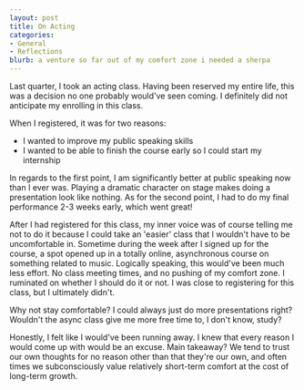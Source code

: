 ```yaml
---
layout: post
title: On Acting
categories:
- General
- Reflections
blurb: a venture so far out of my comfort zone i needed a sherpa
---
```


Last quarter, I took an acting class. Having been reserved my entire life, this was a decision no one probably would've seen coming. I definitely did not anticipate my enrolling in this class.

When I registered, it was for two reasons:
- I wanted to improve my public speaking skills
- I wanted to be able to finish the course early so I could start my internship

In regards to the first point, I am significantly better at public speaking now than I ever was. Playing a dramatic character on stage makes doing a presentation look like nothing. As for the second point, I had to do my final performance 2-3 weeks early, which went great!

After I had registered for this class, my inner voice was of course telling me not to do it because I could take an 'easier' class that I wouldn't have to be uncomfortable in. Sometime during the week after I signed up for the course, a spot opened up in a totally online, asynchronous course on something related to music. Logically speaking, this would've been much less effort. No class meeting times, and no pushing of my comfort zone. I ruminated on whether I should do it or not. I was close to registering for this class, but I ultimately didn't. 

Why not stay comfortable? I could always just do more presentations right? Wouldn't the async class give me more free time to, I don't know, study?

Honestly, I felt like I would've been running away. I knew that every reason I would come up with would be an excuse. Main takeaway? We tend to trust our own thoughts for no reason other than that they're our own, and often times we subconsciously value relatively short-term comfort at the cost of long-term growth.